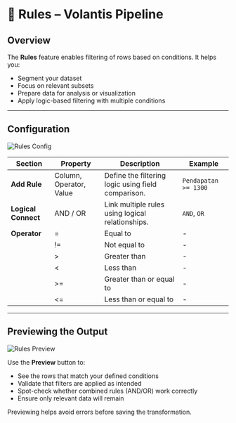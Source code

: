 # 📜 Rules – Volantis Pipeline

## Overview  
The **Rules** feature enables filtering of rows based on conditions. It helps you:

- Segment your dataset  
- Focus on relevant subsets  
- Prepare data for analysis or visualization  
- Apply logic-based filtering with multiple conditions

---

## Configuration

![Rules Config](/vdata/documentation/pipeline/rules/rules-config.webp)

| Section            | Property                  | Description                                                                 | Example             |
|--------------------|---------------------------|-----------------------------------------------------------------------------|---------------------|
| **Add Rule**       | Column, Operator, Value   | Define the filtering logic using field comparison.                         | `Pendapatan >= 1300`|
| **Logical Connect**| AND / OR                  | Link multiple rules using logical relationships.                           | `AND`, `OR`         |
| **Operator**       | =                         | Equal to                                                                   | -                   |
|                    | !=                        | Not equal to                                                               | -                   |
|                    | >                         | Greater than                                                               | -                   |
|                    | <                         | Less than                                                                  | -                   |
|                    | >=                        | Greater than or equal to                                                   | -                   |
|                    | <=                        | Less than or equal to                                                      | -                   |


---

## Previewing the Output

![Rules Preview](/vdata/documentation/pipeline/rules/rules-preview.webp)

Use the **Preview** button to:

- See the rows that match your defined conditions  
- Validate that filters are applied as intended  
- Spot-check whether combined rules (AND/OR) work correctly  
- Ensure only relevant data will remain

Previewing helps avoid errors before saving the transformation.
